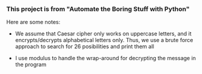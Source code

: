 ### This project is from "Automate the Boring Stuff with Python"

Here are some notes:

- We assume that Caesar cipher only works on uppercase letters, and 
it encrypts/decrypts alphabetical letters only. Thus, we use 
a brute force approach to search for 26 posibilities and print them all

- I use modulus to handle the wrap-around for decrypting the message in the program
